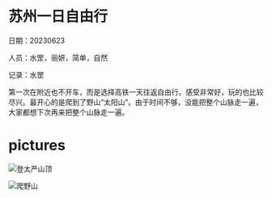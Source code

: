 # 苏州一日自由行
日期：20230623

人员：水罡，丽妍，简单，自然

记录：水罡

第一次在附近也不开车，而是选择高铁一天往返自由行。感受非常好，玩的也比较尽兴。最开心的是爬到了野山“太阳山”。由于时间不够，没能把整个山脉走一遍，大家都想下次再来把整个山脉走一遍。

# pictures

![登太严山顶](/images/2023062301.jpg)

![爬野山](/images/2023062302.jpg)
